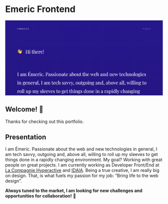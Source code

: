 # Emeric Frontend 

![Design preview](./images/screenshot.png)

## Welcome! 👋

Thanks for checking out this portfolio.

## Presentation

I am Émeric. Passionate about the web and new technologies in general, I am tech savvy, outgoing and, above all, willing to roll up my sleeves to get things done in a rapidly changing environment. My goal? Working with great people on great projects. I am currently working as Developer Front/End at [La Compagnie Hyperactive](https://www.compagnie-hyperactive.com/) and  [IDAIA](https://www.idaia.group/fr/). Being a true creative, I am really big on design. That, is what fuels my passion for my job: “Bring life to the web design”.

**Always tuned to the market, I am looking for new challenges and opportunities for collaboration!** 🚀 
